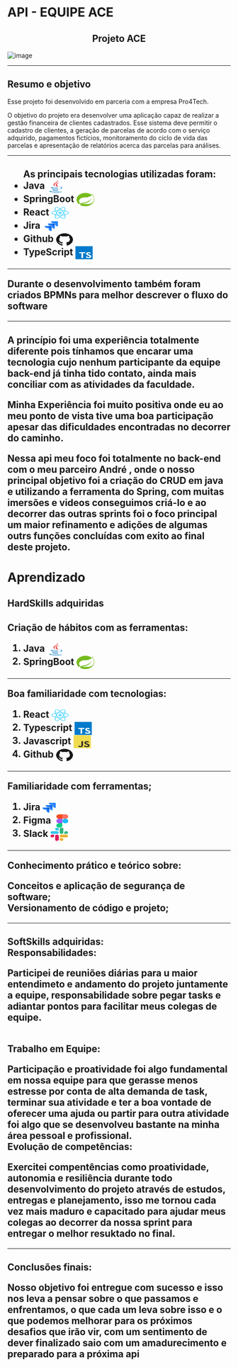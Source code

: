 # API - EQUIPE ACE

<div align="center">

<h2>Projeto ACE </h2>
</div>

![image](https://github.com/CaioVitorDias1/portifolio-GAP/assets/79228873/86a85530-3e32-416e-868c-596ebbf6ca15) 


-----------------------------------------------


<h2>Resumo e objetivo </h2>


Esse projeto foi desenvolvido em parceria com a empresa Pro4Tech.

O objetivo do projeto era desenvolver uma aplicação capaz de realizar a gestão financeira de clientes cadastrados. Esse sistema deve permitir o cadastro de clientes, a geração de parcelas de acordo com o serviço adquirido, pagamentos fictícios, monitoramento do ciclo de vida das parcelas e apresentação de relatórios acerca das parcelas para análises.

---------------------------------------

<h2><ul>As principais tecnologias utilizadas  foram:
<li>Java  <img align="center" alt="ian-java" height="30" width="40" src="https://raw.githubusercontent.com/devicons/devicon/master/icons/java/java-original.svg"></li> 
<li> SpringBoot <img align="center" alt="ian-java" height="30" width="40" src="https://raw.githubusercontent.com/devicons/devicon/master/icons/spring/spring-original.svg"></li>
<li> React <img align="center" alt="ian-java" height="30" width="40" src="https://raw.githubusercontent.com/devicons/devicon/master/icons/react/react-original.svg"></li>
<li> Jira <img align="center" alt="ian-java" height="30" width="40" src="https://raw.githubusercontent.com/devicons/devicon/master/icons/jira/jira-original.svg"></li>
<li>Github <img align="center" alt="ian-java" height="30" width="40" src="https://raw.githubusercontent.com/devicons/devicon/master/icons/github/github-original.svg"></li>

<li>TypeScript <img align="center" alt="ian-java" height="30" width="40" src="https://raw.githubusercontent.com/devicons/devicon/master/icons/typescript/typescript-original.svg"></li>

</ul>

---------------

Durante o desenvolvimento também foram criados BPMNs para melhor descrever o fluxo do software</h2>

-------------------


<h2> A princípio foi uma experiência totalmente diferente pois tínhamos que encarar uma tecnologia cujo nenhum participante da equipe back-end já tinha tido contato, ainda mais conciliar com as atividades da faculdade.

Minha Experiência foi muito positiva onde eu ao meu ponto de vista tive uma boa participação apesar das dificuldades encontradas no decorrer do caminho.

Nessa api meu foco foi totalmente no back-end com o meu parceiro André , onde o nosso principal objetivo foi a criação do CRUD em java e utilizando a ferramenta do Spring, com muitas imersões e videos conseguimos criá-lo e ao decorrer das outras sprints foi o foco principal um maior refinamento e adições de algumas outrs funções concluídas com exito ao final deste projeto.
 </h2>

 <h1>Aprendizado</h1>

<h2>HardSkills adquiridas<h2>

 Criação de hábitos com as ferramentas:
<ol><li> Java <img align="center" alt="ian-java" height="30" width="40" src="https://raw.githubusercontent.com/devicons/devicon/master/icons/java/java-original.svg"</li>
<li>SpringBoot <img align="center" alt="ian-java" height="30" width="40" src="https://raw.githubusercontent.com/devicons/devicon/master/icons/spring/spring-original.svg"</li>
</ol>

---------------------

Boa familiaridade com tecnologias:
<ol>
<li>React <img align="center" alt="ian-java" height="30" width="40" src="https://raw.githubusercontent.com/devicons/devicon/master/icons/react/react-original.svg"></li>
<li> Typescript <img align="center" alt="ian-java" height="30" width="40" src="https://raw.githubusercontent.com/devicons/devicon/master/icons/typescript/typescript-original.svg"></li>
<li> Javascript <img align="center" alt="ian-java" height="30" width="40" src="https://raw.githubusercontent.com/devicons/devicon/master/icons/javascript/javascript-original.svg"></li>
<li>Github <img align="center" alt="ian-java" height="30" width="40" src="https://raw.githubusercontent.com/devicons/devicon/master/icons/github/github-original.svg"></li>
</ol>

--------------------
 Familiaridade com ferramentas;
<ol>
<li> Jira<img align="center" alt="ian-java" height="30" width="40" src="https://raw.githubusercontent.com/devicons/devicon/master/icons/jira/jira-original.svg"></li>
<li> Figma <img align="center" alt="ian-java" height="30" width="40" src="https://raw.githubusercontent.com/devicons/devicon/master/icons/figma/figma-original.svg"></li>
<li> Slack <img align="center" alt="ian-java" height="30" width="40" src="https://raw.githubusercontent.com/devicons/devicon/master/icons/slack/slack-original.svg"></li>
</ol>

------------------------
Conhecimento prático e teórico sobre:

Conceitos e aplicação de segurança de software;
<br>
Versionamento de código e projeto;

----------------------

<h2>
SoftSkills adquiridas:

<br>
Responsabilidades: 
<br>

Participei de reuniões diárias para u maior entendimeto e andamento do projeto juntamente a equipe, responsabilidade sobre pegar tasks e adiantar pontos para facilitar meus colegas de equipe. 


<br>
Trabalho em Equipe:
<br>

Participação e proatividade foi algo fundamental em nossa equipe para que gerasse menos estresse por conta de alta demanda de task, terminar sua atividade e ter a boa vontade de oferecer uma ajuda ou partir para outra atividade foi algo que se desenvolveu bastante na minha área pessoal e profissional. 
<br>
Evolução de competências:
<br>

Exercitei compentências como proatividade, autonomia e resiliência durante todo desenvolvimento do projeto através de estudos, entregas e planejamento, isso me tornou cada vez mais maduro e capacitado para ajudar meus colegas ao decorrer da nossa sprint para entregar o melhor resuktado no final.

</h2>

-------------------

<h2>Conclusões finais:

Nosso objetivo foi entregue com sucesso e isso nos leva a pensar sobre o que passamos e enfrentamos, o que cada um leva sobre isso e o que podemos melhorar para os próximos desafios que irão vir, com um sentimento de dever finalizado saio com um amadurecimento e preparado para a próxima api
<h2>
